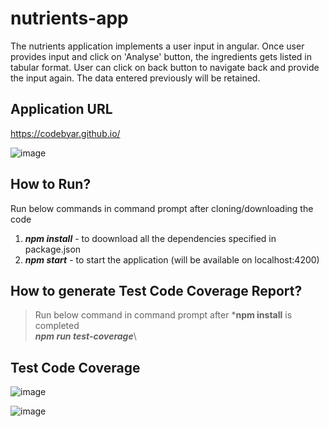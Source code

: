 # nutrients-app
The nutrients application implements a user input in angular. Once user provides input and click on 'Analyse' button, the ingredients gets listed in tabular format. User can click on back button to navigate back and provide the input again. The data entered previously will be retained.

## Application URL
https://codebyar.github.io/

![image](https://user-images.githubusercontent.com/39939363/112422881-98ca5480-8d57-11eb-84c4-23bc1996e088.png)

## How to Run?
Run below commands in command prompt after cloning/downloading the code
1. ***npm install*** - to doownload all the dependencies specified in package.json
2. ***npm start*** - to start the application (will be available on localhost:4200)

## How to generate Test Code Coverage Report?
> Run below command in command prompt after ***npm install** is completed\
***npm run test-coverage***\

## Test Code Coverage
![image](https://user-images.githubusercontent.com/39939363/112422708-4ee16e80-8d57-11eb-8b3f-96279d2adc80.png)

![image](https://user-images.githubusercontent.com/39939363/112422790-72a4b480-8d57-11eb-921a-468b6cd4ccd4.png)
